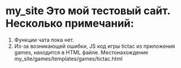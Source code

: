 # my_site Это мой тестовый сайт. Несколько примечаний:
1) Функции чата пока нет.
2) Из-за возникающей ошибки, JS код игры tictac из приложения games, находится в HTML файле. Местонахождение my_site/games/templates/games/tictac.html
